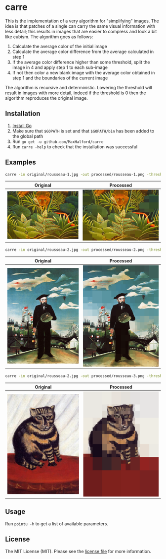 # carre

This is the implementation of a very algorithm for "simplifying" images. The idea is that patches of a single can carry the same visual information with less detail; this results in images that are easier to compress and look a bit like cubism. The algorithm goes as follows:

1. Calculate the average color of the initial image
2. Calculate the average color difference from the average calculated in step 1
3. If the average color difference higher than some threshold, split the image in 4 and apply step 1 to each sub-image
4. If not then color a new blank image with the average color obtained in step 1 and the boundaries of the current image

The algorithm is recursive and deterministic. Lowering the threshold will result in images with more detail, indeed if the threshold is 0 then the algorithm reproduces the original image.

## Installation

1. [Install Go](https://golang.org/doc/install)
2. Make sure that `$GOPATH` is set and that `$GOPATH/bin` has been added to the global path
3. Run `go get -u github.com/MaxHalford/carre`
4. Run `carre -help` to check that the installation was successful

## Examples

```sh
carre -in original/rousseau-1.jpg -out processed/rousseau-1.png -threshold 15
```

Original            |  Processed
:-------------------------:|:-------------------------:
![rousseau-1-original](original/rousseau-1.jpg)  |  ![rousseau-1-processed](processed/rousseau-1.png)

```sh
carre -in original/rousseau-2.jpg -out processed/rousseau-2.png -threshold 10
```

Original            |  Processed
:-------------------------:|:-------------------------:
![rousseau-2-original](original/rousseau-2.jpg)  |  ![rousseau-2-processed](processed/rousseau-2.png)

```sh
carre -in original/rousseau-2.jpg -out processed/rousseau-3.png -threshold 30
```

Original            |  Processed
:-------------------------:|:-------------------------:
![rousseau-3-original](original/rousseau-3.jpg)  |  ![rousseau-3-processed](processed/rousseau-3.png)

## Usage

Run `pointu -h` to get a list of available parameters.

## License

The MIT License (MIT). Please see the [license file](LICENSE) for more information.
